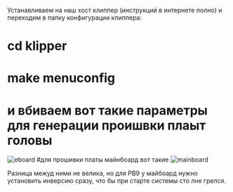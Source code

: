 Устанавливаем на наш хост клиппер (инструкций в интернете полно) и переходим в папку конфигурации клиппера:
# cd klipper
# make menuconfig
# и вбиваем вот такие параметры для генерации проишвки плаыт головы
![eboard](https://i.ibb.co/pz9dkrV/Screenshot-5.png)
#для прошивки платы майнбоард вот такие
![mainboard](https://i.ibb.co/xGCpB4f/Screenshot-6.png)

Разница межуд ними не велика, но для PB9 у майбоард нужно установить инверсию сразу, что бы при старте системы сто лне грелся.
